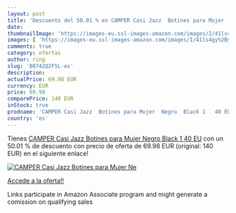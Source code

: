 ```yaml
---
layout: post
title: 'Descuento del 50.01 % en CAMPER Casi Jazz  Botines para Mujer  Ne'
date: 
thumbnailImage: 'https://images-eu.ssl-images-amazon.com/images/I/41ls4gy%2ByFL._SL200_.jpg'
images: [ 'https://images-eu.ssl-images-amazon.com/images/I/41ls4gy%2ByFL._SL200_.jpg' ]
comments: true
category: ofertas
author: ring
slug: 'B0742Q2F5L-es'
description:
actualPrice: 69.98 EUR
currency: EUR
price: 69.98
comparePrice: 140 EUR
inStock: true
prodname: 'CAMPER Casi Jazz  Botines para Mujer  Negro  Black 1   40 EU'
country: 'es'
---
```


Tienes [CAMPER Casi Jazz  Botines para Mujer  Negro  Black 1   40 EU](https://www.amazon.es/dp/B0742Q2F5L/?tag=tolees-21) con un 50.01 % de descuento con precio de oferta de 69.98 EUR (original: 140 EUR) en el siguiente enlace!

[![CAMPER Casi Jazz  Botines para Mujer  Ne](https://images-eu.ssl-images-amazon.com/images/I/41ls4gy%2ByFL._SL200_.jpg)](https://www.amazon.es/dp/B0742Q2F5L/?tag=tolees-21)

[Accede a la oferta!!](https://www.amazon.es/dp/B0742Q2F5L/?tag=tolees-21)

Links participate in Amazon Associate program and might generate a comission on qualifying sales


